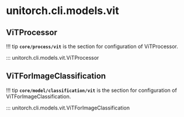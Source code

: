 # unitorch.cli.models.vit

## ViTProcessor

!!! tip
    **`core/process/vit`** is the section for configuration of ViTProcessor.

::: unitorch.cli.models.vit.ViTProcessor

## ViTForImageClassification

!!! tip
    **`core/model/classification/vit`** is the section for configuration of ViTForImageClassification.

::: unitorch.cli.models.vit.ViTForImageClassification
